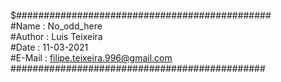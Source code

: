 $##############################################  
#Name   : No_odd_here  
#Author : Luis Teixeira  
#Date   : 11-03-2021  
#E-Mail : filipe.teixeira.996@gmail.com  
##############################################  
